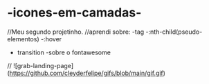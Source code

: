 # -icones-em-camadas-
//Meu segundo projetinho.
//aprendi sobre:
  -tag <span>
  -:nth-child(pseudo-elementos)
  -:hover 
  - transition 
  -sobre o fontawesome 
  
  //
![grab-landing-page]
(https://github.com/cleyderfelipe/gifs/blob/main/gif.gif)
  



